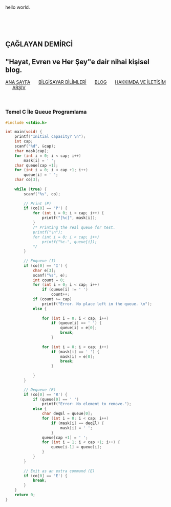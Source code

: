 <br><p3>hello world.</p3>
<html>
	<head>
		<title>Ana Sayfa</title>
		<link rel="stylesheet" type="text/css" href="../RMStyle.css">
		<link rel="icon" href="../coloricon.png">
		<link rel="stylesheet" href="sunburst.css">
		<script src="highlight.pack.js"></script><script>hljs.initHighlightingOnLoad();</script>
	</head>
	<br><br><br>
</html>
  

## ÇAĞLAYAN DEMİRCİ
<p2>"Hayat, Evren ve Her Şey"e dair nihai kişisel blog.</p2>
---
[ANA SAYFA](https://caglayandemirci.github.io) &nbsp;&emsp;
[BİLGİSAYAR BİLİMLERİ](https://caglayandemirci.github.io/page2)	&nbsp;&emsp;
[BLOG](https://caglayandemirci.github.io/page2)	&nbsp;&emsp;
[HAKKIMDA VE İLETİŞİM](https://caglayandemirci.github.io/iletisim)	&nbsp;&emsp;
[ARŞİV](https://caglayandemirci.github.io/page2)	&nbsp;&emsp;
<br><br><br>
### Temel C İle Queue Programlama


```c
#include <stdio.h>

int main(void) {
	printf("Initial capasity? \n");
	int cap;
	scanf("%d", &cap);
	char mask[cap];
	for (int i = 0; i < cap; i++)
		mask[i] = ' ';
	char queue[cap +1];
	for (int i = 0; i < cap +1; i++)
		queue[i] = ' ';
	char co[3];
	
	while (true) {	
		scanf("%s", co);
		
		// Print (P)
		if (co[0] == 'P') {
			for (int i = 0; i < cap; i++) {
				printf("[%c]", mask[i]);		
			}
			/* Printing the real queue for test.
			printf("\n");
			for (int i = 0; i < cap; i++) 
				printf("%c-", queue[i]);
			*/		
		} 
				
		// Enqueue (I)
		if (co[0] == 'I') {
			char e[3];
			scanf("%s", e);
			int count = 0;
			for (int i = 0; i < cap; i++)
				if (queue[i] != ' ')
					count++;
			if (count >= cap)
				printf("Error. No place left in the queue. \n");
			else {
				
				for (int i = 0; i < cap; i++)
					if (queue[i] == ' ') {
						queue[i] = e[0];
						break;		
					}
					
				for (int i = 0; i < cap; i++)
					if (mask[i] == ' ') {
						mask[i] = e[0];
						break;	
					}	
					
			}				
		}

		// Dequeue (R)
		if (co[0] == 'R') {
			if (queue[0] == ' ')
				printf("Error: No element to remove.");
			else {
				char deqEl = queue[0];
				for (int i = 0; i < cap; i++)
					if (mask[i] == deqEl) {
						mask[i] = ' ';
					} 
				queue[cap +1] = ' ';
				for (int i = 1; i < cap +1; i++) {
					queue[i-1] = queue[i];
				}
			}
		}
		
		// Exit as an extra command (E)
		if (co[0] == 'E') {
			break;
		}
	}
	return 0;
}
```
